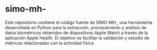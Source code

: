 # simo-mh-
Este repositorio contiene el código fuente de SIMO-MH , una herramienta desarrollada en Python para la extracción, procesamiento y análisis de datos biométricos obtenidos de dispositivos Apple Watch a través de la aplicación Apple Health. El objetivo es facilitar la validación y estudio de métricas relacionadas con la actividad física 
